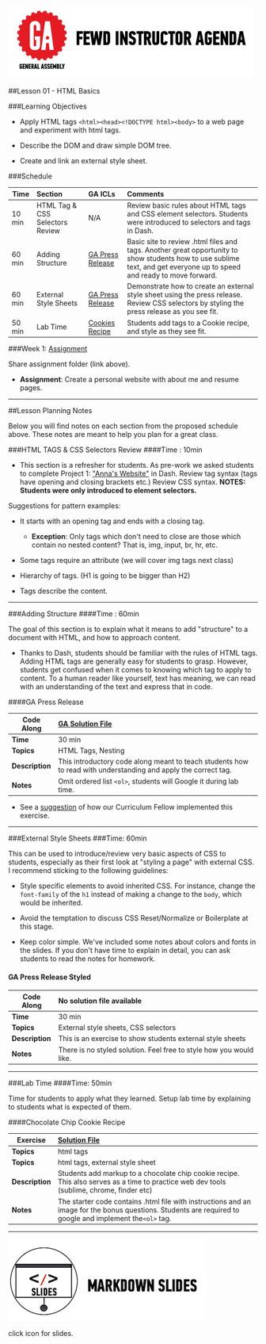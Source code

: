 ![GeneralAssemb.ly](../../img/icons/instr_agenda.png)


##Lesson 01 - HTML Basics

###Learning Objectives

*	Apply HTML tags ```<html><head><!DOCTYPE html><body>``` to a web page and experiment with html tags.

*	Describe the DOM and draw simple DOM tree.

*	Create and link an external style sheet.


###Schedule


| Time        | Section| GA ICLs| Comments |
| ------------- |:-------------|:-------------------|:----------------|
| 10 min | HTML Tag & CSS Selectors Review | N/A| Review basic rules about HTML tags and CSS element selectors. Students were introduced to selectors and tags in Dash. |
| 60 min | Adding Structure | [GA Press Release]()| Basic site to review .html files and tags. Another great opportunity to show students how to use sublime text, and get everyone up to speed and ready to move forward.|
| 60 min |External Style Sheets|[GA Press Release]()| Demonstrate how to create an external style sheet using the press release. Review CSS selectors by styling the press release as you see fit.|
| 50 min |Lab Time | [Cookies Recipe]()| Students add tags to a Cookie recipe, and style as they see fit.|


###Week 1: [Assignment](../Assignment/)

Share assignment folder (link above). 

*	__Assignment__: Create a personal website with about me and resume pages.  


---

##Lesson Planning Notes

Below you will find notes on each section from the proposed schedule above. These notes are  meant to help you plan for a great class.


###HTML TAGS & CSS Selectors Review
####Time : 10min

 *	This section is a refresher for students. As pre-work we asked students to complete Project 1: ["Anna's Website"](https://dash.generalassemb.ly/projects/annas-website-1) in Dash. Review tag syntax (tags have opening and closing brackets etc.) Review CSS syntax. __NOTES: Students were only introduced to element selectors.__
 
Suggestions for pattern examples: 

*	It starts with an opening tag and ends with a closing tag.
	*	__Exception__: Only tags which don't need to close are those which contain no nested content? That is, img, input, br, hr, etc.

*	Some tags require an attribute (we will cover img tags next class) 

*	Hierarchy of tags. (H1 is going to be bigger than H2)

*	Tags describe the content. 

---
 
 
###Adding Structure
####Time : 60min

The goal of this section is to explain what it means to add "structure" to a document with HTML, and how to approach content. 

*	Thanks to Dash, students should be familiar with the rules of HTML tags. Adding HTML tags are generally easy for students to grasp. However, students get confused when it comes to knowing which tag to apply to content. To a human reader like yourself, text has meaning, we can read with an understanding of the text and express that in code. 


####GA Press Release

| Code Along | [GA Solution File](solution/ga_press_release)|
| ------------- |:-------------|
| __Time__ | 30 min| 
| __Topics__ | HTML Tags, Nesting| 
| __Description__| This introductory code along meant to teach students how to read with understanding and apply the correct tag.|   
| __Notes__| Omit ordered list ```<ol>```, students will Google it during lab time.|  


*	See a [suggestion](solution/ga_press_release/instr_notes.md) of how our Curriculum Fellow implemented this exercise.

---

###External Style Sheets
###Time: 60min

This can be used to introduce/review very basic aspects of CSS to students, especially as their first look at "styling a page" with external CSS. I recommend sticking to the following guidelines:

*	Style specific elements to avoid inherited CSS. For instance, change the `font-family` of the `h1` instead of making a change to the `body`, which would be inherited.

*	Avoid the temptation to discuss CSS Reset/Normalize or Boilerplate at this stage. 

*	Keep color simple. We've included some notes about colors and fonts in the slides. If you don't have time to explain in detail, you can ask students to read the notes for homework.
  

#### GA Press Release Styled 

|Code Along | No solution file available|
| ------------- |:-------------|
| __Time__ | 30 min| 
| __Topics__ | External style sheets, CSS selectors| 
| __Description__| This is an exercise to show students external style sheets|   
| __Notes__| There is no styled solution. Feel free to style how you would like. | 
 
---


###Lab Time
####Time: 50min

Time for students to apply what they learned. Setup lab time by explaining to students what is expected of them.
 
 
####Chocolate Chip Cookie Recipe

| Exercise |[Solution File](solution/cookie_recipe) |
| ------------- |:-------------|
| __Topics__ | html tags| 
| __Topics__ | html tags, external style sheet | 
| __Description__| Students add markup to a chocolate chip cookie recipe. This also serves as a time to practice web dev tools (sublime, chrome, finder etc)|    
| __Notes__| The starter code contains .html file with instructions and an image for the bonus questions. Students are required to google and implement the```<ol>``` tag.|

---

[![slides](../../img/icons/slides.png)](slides.md)

click icon for slides.
